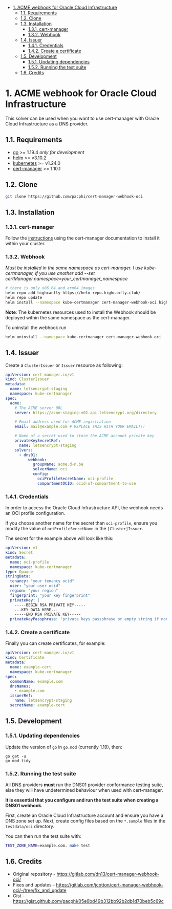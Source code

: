 - [1. ACME webhook for Oracle Cloud Infrastructure](#1-acme-webhook-for-oracle-cloud-infrastructure)
  - [1.1. Requirements](#11-requirements)
  - [1.2. Clone](#12-clone)
  - [1.3. Installation](#13-installation)
    - [1.3.1. cert-manager](#131-cert-manager)
    - [1.3.2. Webhook](#132-webhook)
  - [1.4. Issuer](#14-issuer)
    - [1.4.1. Credentials](#141-credentials)
    - [1.4.2. Create a certificate](#142-create-a-certificate)
  - [1.5. Development](#15-development)
    - [1.5.1. Updating dependencies](#151-updating-dependencies)
    - [1.5.2. Running the test suite](#152-running-the-test-suite)
  - [1.6. Credits](#16-credits)

# 1. ACME webhook for Oracle Cloud Infrastructure

This solver can be used when you want to use cert-manager with Oracle Cloud Infrastructure as a DNS provider.

## 1.1. Requirements
-   [go](https://golang.org/) >= 1.19.4 *only for development*
-   [helm](https://helm.sh/) >= v3.10.2
-   [kubernetes](https://kubernetes.io/) >= v1.24.0
-   [cert-manager](https://cert-manager.io/) >= 1.10.1

## 1.2. Clone

```bash
git clone https://github.com/pacphi/cert-manager-webhook-oci
```

## 1.3. Installation

### 1.3.1. cert-manager

Follow the [instructions](https://cert-manager.io/docs/installation/) using the cert-manager documentation to install it within your cluster.

### 1.3.2. Webhook

*Must be installed in the same namespace as cert-manager. I use kube-certmanager, if you use another add --set certManager.namespace=your_certmanager_namespace* 
```bash
# there is only x86_64 and arm64 images
helm repo add highcanfly https://helm-repo.highcanfly.club/
helm repo update
helm install --namespace kube-certmanager cert-manager-webhook-oci highcanfly/cert-manager-webhook-oci
```
**Note**: The kubernetes resources used to install the Webhook should be deployed within the same namespace as the cert-manager.

To uninstall the webhook run
```bash
helm uninstall --namespace kube-certmanager cert-manager-webhook-oci
```

## 1.4. Issuer

Create a `ClusterIssuer` or `Issuer` resource as following:
```yaml
apiVersion: cert-manager.io/v1
kind: ClusterIssuer
metadata:
  name: letsencrypt-staging
  namespace: kube-certmanager
spec:
  acme:
    # The ACME server URL
    server: https://acme-staging-v02.api.letsencrypt.org/directory

    # Email address used for ACME registration
    email: mail@example.com # REPLACE THIS WITH YOUR EMAIL!!!

    # Name of a secret used to store the ACME account private key
    privateKeySecretRef:
      name: letsencrypt-staging
    solvers:
      - dns01:
          webhook:
            groupName: acme.d-n.be
            solverName: oci
            config:
              ociProfileSecretName: oci-profile
              compartmentOCID: ocid-of-compartment-to-use
```

### 1.4.1. Credentials

In order to access the Oracle Cloud Infrastructure API, the webhook needs an OCI profile configuration.

If you choose another name for the secret than `oci-profile`, ensure you modify the value of `ociProfileSecretName` in the `[Cluster]Issuer`.

The secret for the example above will look like this:
```yaml
apiVersion: v1
kind: Secret
metadata:
  name: oci-profile
  namespace: kube-certmanager
type: Opaque
stringData:
  tenancy: "your tenancy ocid"
  user: "your user ocid"
  region: "your region"
  fingerprint: "your key fingerprint"
  privateKey: |
    -----BEGIN RSA PRIVATE KEY-----
    ...KEY DATA HERE...
    -----END RSA PRIVATE KEY-----
  privateKeyPassphrase: "private keys passphrase or empty string if none"
```

### 1.4.2. Create a certificate

Finally you can create certificates, for example:

```yaml
apiVersion: cert-manager.io/v1
kind: Certificate
metadata:
  name: example-cert
  namespace: kube-certmanager
spec:
  commonName: example.com
  dnsNames:
    - example.com
  issuerRef:
    name: letsencrypt-staging
  secretName: example-cert
```

## 1.5. Development

### 1.5.1. Updating dependencies

Update the version of `go` in `go.mod` (currently 1.19), then:

```
go get -u
go mod tidy
```

### 1.5.2. Running the test suite

All DNS providers **must** run the DNS01 provider conformance testing suite,
else they will have undetermined behaviour when used with cert-manager.

**It is essential that you configure and run the test suite when creating a
DNS01 webhook.**

First, create an Oracle Cloud Infrastructure account and ensure you have a DNS zone set up.
Next, create config files based on the `*.sample` files in the `testdata/oci` directory.

You can then run the test suite with:

```bash
TEST_ZONE_NAME=example.com. make test
```

## 1.6. Credits

* Original repository - https://gitlab.com/dn13/cert-manager-webhook-oci/
* Fixes and updates - https://gitlab.com/jcotton/cert-manager-webhook-oci/-/tree/fix_and_update
* Gist - https://gist.github.com/pacphi/05e6bd49b312bb92b2db1d70beb5c69c